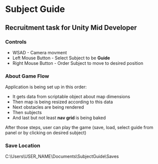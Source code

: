 # Subject Guide
## Recruitment task for Unity Mid Developer
### Controls
- WSAD - Camera movment
- Left Mouse Button - Select Subject to be <b> Guide </b>
- Right Mouse Button - Order Subject to move to desired position

### About Game Flow
Application is being set up in this order:

- It gets data from scriptable object about map dimensions
- Then map is being resized according to this data
- Next obstacles are being rendered
- Then subjects
- And last but not least <b> nav grid </b> is being baked

After those steps, user can play the game (save, load, select guide from panel or by clicking on desired subject)

### Save Location
C:\Users\USER_NAME\Documents\SubjectGuide\Saves
